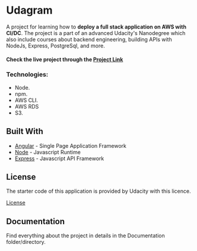# Udagram 

A project for learning how to **deploy a full stack application on AWS with CI/DC**. 
The project is a part of an advanced Udacity's Nanodegree which also include courses about backend engineering, building APIs with NodeJs, Express, PostgreSql, and more. 


#### Check the live project through the [Project Link](http://udagram2511.s3-website.eu-west-3.amazonaws.com)


### Technologies:

- Node.
- npm.
- AWS CLI.
- AWS RDS
- S3.

## Built With

- [Angular](https://angular.io/) - Single Page Application Framework
- [Node](https://nodejs.org) - Javascript Runtime
- [Express](https://expressjs.com/) - Javascript API Framework

## License
The starter code of this application is provided by Udacity with this licence. 

[License](LICENSE.txt)

## Documentation
Find everything about the project in details in the Documentation folder/directory. 
